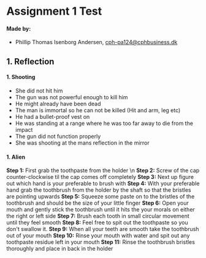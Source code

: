# Assignment 1 Test

#### Made by: ####

* Phillip Thomas Isenborg Andersen, cph-pa124@cphbusiness.dk

## 1. Reflection

#### 1. Shooting ####

* She did not hit him
* The gun was not powerful enough to kill him
* He might already have been dead
* The man is immortal so he can not be killed (Hit and arm, leg etc)
* He had a bullet-proof vest on
* He was standing at a range where he was too far away to die from the impact
* The gun did not function properly
* She was shooting at the mans reflection in the mirror

#### 1. Alien ####

**Step 1:** First grab the toothpaste from the holder \n
**Step 2:** Screw of the cap counter-clockwise til the cap comes off completely 
**Step 3:** Next up figure out which hand is your preferable to brush with
**Step 4:** With your preferable hand grab the toothbrush from the holder by the shaft so that the bristles are pointing upwards
**Step 5:** Squeeze some paste on to the bristles of the toothbrush and should be the size of your little finger
**Step 6:** Open your mouth and gently stick the toothbrush until it hits the your morals on either the right or left side
**Step 7:** Brush each tooth in small circular movement until they feel smooth
**Step 8:** Feel free to spit out the toothpaste so you don't swallow it. 
**Step 9:** When all your teeth are smooth take the toothbrush out of your mouth
**Step 10:** Rinse your mouth with water and spit out any toothpaste residue left in your mouth
**Step 11:** Rinse the toothbrush bristles thoroughly and place in back in the holder




